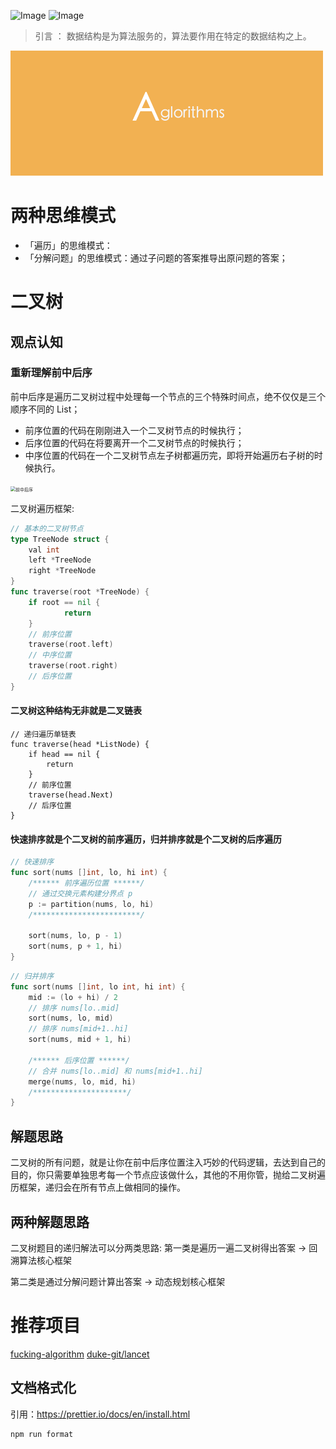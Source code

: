 
![Image](https://img.shields.io/badge/language-muti-brightgreen.svg)
![Image](https://img.shields.io/badge/leetcode-50%2B-orange.svg)

> 引言 ： 数据结构是为算法服务的，算法要作用在特定的数据结构之上。

<img src="images/banner.png" alt="前中后序" style="zoom:50%;" />


# 两种思维模式
- 「遍历」的思维模式：
- 「分解问题」的思维模式：通过子问题的答案推导出原问题的答案；


# 二叉树

## 观点认知

### 重新理解前中后序
前中后序是遍历二叉树过程中处理每一个节点的三个特殊时间点，绝不仅仅是三个顺序不同的 List；
- 前序位置的代码在刚刚进入一个二叉树节点的时候执行；
- 后序位置的代码在将要离开一个二叉树节点的时候执行；
- 中序位置的代码在一个二叉树节点左子树都遍历完，即将开始遍历右子树的时候执行。

<img src="https://github.com/zhao520a1a/go-algorithm/assets/18511674/66cfa393-c6f8-44b3-8eb5-e16b97609835" alt="前中后序" style="zoom:50%;" />

二叉树遍历框架:
``` go
// 基本的二叉树节点
type TreeNode struct {
    val int
    left *TreeNode
    right *TreeNode
}
func traverse(root *TreeNode) {
    if root == nil {
    		return
    }
    // 前序位置
    traverse(root.left)
    // 中序位置
    traverse(root.right)
    // 后序位置
}
```

#### 二叉树这种结构无非就是二叉链表
```
// 递归遍历单链表
func traverse(head *ListNode) {
    if head == nil {
        return
    }
    // 前序位置
    traverse(head.Next)
    // 后序位置
}
```
#### 快速排序就是个二叉树的前序遍历，归并排序就是个二叉树的后序遍历
``` go
// 快速排序
func sort(nums []int, lo, hi int) {
    /****** 前序遍历位置 ******/
    // 通过交换元素构建分界点 p
    p := partition(nums, lo, hi)
    /************************/

    sort(nums, lo, p - 1)
    sort(nums, p + 1, hi)
}
```
``` go
// 归并排序
func sort(nums []int, lo int, hi int) {
    mid := (lo + hi) / 2
    // 排序 nums[lo..mid]
    sort(nums, lo, mid)
    // 排序 nums[mid+1..hi]
    sort(nums, mid + 1, hi)

    /****** 后序位置 ******/
    // 合并 nums[lo..mid] 和 nums[mid+1..hi]
    merge(nums, lo, mid, hi)
    /*********************/
}
```


## 解题思路
二叉树的所有问题，就是让你在前中后序位置注入巧妙的代码逻辑，去达到自己的目的，你只需要单独思考每一个节点应该做什么，其他的不用你管，抛给二叉树遍历框架，递归会在所有节点上做相同的操作。

## 两种解题思路
二叉树题目的递归解法可以分两类思路:
第一类是遍历一遍二叉树得出答案 -> 回溯算法核心框架

第二类是通过分解问题计算出答案 -> 动态规划核心框架



# 推荐项目
[fucking-algorithm](https://github.com/labuladong/fucking-algorithm)
[duke-git/lancet](https://github.com/duke-git/lancet/blob/main/docs/algorithm_zh-CN.md)

## 文档格式化
引用：https://prettier.io/docs/en/install.html
```
npm run format
```
